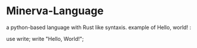 # Minerva-Language
a python-based language with Rust like syntaxis.
example of Hello, world! :

use write;
write "Hello, World!";
